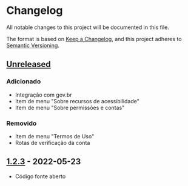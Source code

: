 # Changelog
All notable changes to this project will be documented in this file.

The format is based on [Keep a Changelog](https://keepachangelog.com/en/1.0.0/),
and this project adheres to [Semantic Versioning](https://semver.org/spec/v2.0.0.html).

## [Unreleased]

### Adicionado
- Integração com gov.br
- Item de menu "Sobre recursos de acessibilidade"
- Item de menu "Sobre permissões e contas"

### Removido
- Item de menu "Termos de Uso"
- Rotas de verificação da conta

## [1.2.3] - 2022-05-23

- Código fonte aberto

[Unreleased]: https://github.com/AppCivico/lgpdjus-flutter/compare/v1.2.3...HEAD
[1.2.3]: https://github.com/AppCivico/lgpdjus-flutter/releases/tag/v1.2.3
